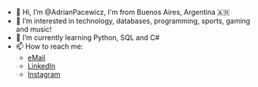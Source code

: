 - 👋 Hi, I’m @AdrianPacewicz, I'm from Buenos Aires, Argentina 🇦🇷
- 👀 I’m interested in technology, databases, programming, sports, gaming and music!
- 🌱 I’m currently learning Python, SQL and C#
- 📫 How to reach me:
  - <a href="mailto:adri.pacewicz@gmail.com">eMail</a>
  - <a href="https://www.linkedin.com/in/adrian-pacewicz/" target="_blank">LinkedIn</a>
  - <a href="https://www.instagram.com/adripacewicz/" target="_blank">Instagram</a>

<!---
AdrianPacewicz/AdrianPacewicz is a ✨ special ✨ repository because its `README.md` (this file) appears on your GitHub profile.
You can click the Preview link to take a look at your changes.
--->
